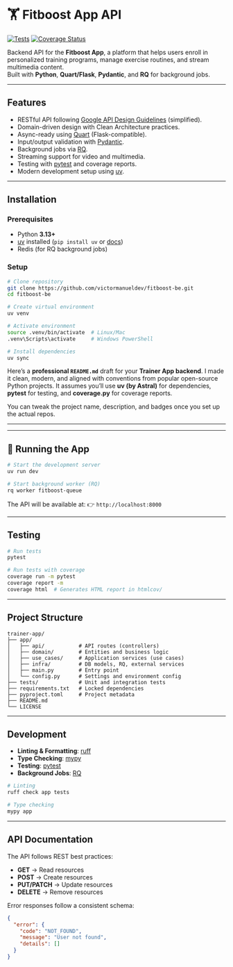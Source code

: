 # 🏋️ Fitboost App API

[![Tests](https://github.com/victormanueldev/fitboost-be/actions/workflows/tests.yml/badge.svg)](https://github.com/victormanueldev/fitboost-be/actions/workflows/tests.yml)
[![Coverage Status](https://coveralls.io/repos/github/victormanueldev/fitboost-be/badge.svg?branch=main)](https://coveralls.io/github/victormanueldev/fitboost-be?branch=main)

Backend API for the **Fitboost App**, a platform that helps users enroll in personalized training programs, manage exercise routines, and stream multimedia content.  
Built with **Python**, **Quart/Flask**, **Pydantic**, and **RQ** for background jobs.  

---

##  Features

- RESTful API following [Google API Design Guidelines](https://cloud.google.com/apis/design) (simplified).
- Domain-driven design with Clean Architecture practices.
- Async-ready using [Quart](https://quart.palletsprojects.com/) (Flask-compatible).
- Input/output validation with [Pydantic](https://docs.pydantic.dev/).
- Background jobs via [RQ](https://python-rq.org/).
- Streaming support for video and multimedia.
- Testing with [pytest](https://docs.pytest.org/) and coverage reports.
- Modern development setup using [uv](https://github.com/astral-sh/uv).

---

## Installation

### Prerequisites
- Python **3.13+**
- [uv](https://github.com/astral-sh/uv) installed (`pip install uv` or [docs](https://docs.astral.sh/uv/getting-started/installation/))
- Redis (for RQ background jobs)

### Setup
```bash
# Clone repository
git clone https://github.com/victormanueldev/fitboost-be.git
cd fitboost-be

# Create virtual environment
uv venv

# Activate environment
source .venv/bin/activate  # Linux/Mac
.venv\Scripts\activate     # Windows PowerShell

# Install dependencies
uv sync
```

Here’s a **professional `README.md`** draft for your **Trainer App backend**. I made it clean, modern, and aligned with conventions from popular open-source Python projects. It assumes you’ll use **uv (by Astral)** for dependencies, **pytest** for testing, and **coverage.py** for coverage reports.

You can tweak the project name, description, and badges once you set up the actual repos.

---

---

## 🚀 Running the App

```bash
# Start the development server
uv run dev

# Start background worker (RQ)
rq worker fitboost-queue
```

The API will be available at:
👉 `http://localhost:8000`

---

## Testing

```bash
# Run tests
pytest

# Run tests with coverage
coverage run -m pytest
coverage report -m
coverage html  # Generates HTML report in htmlcov/
```

---

## Project Structure

```
trainer-app/
├── app/
│   ├── api/           # API routes (controllers)
│   ├── domain/        # Entities and business logic
│   ├── use_cases/     # Application services (use cases)
│   ├── infra/         # DB models, RQ, external services
│   ├── main.py        # Entry point
│   └── config.py      # Settings and environment config
├── tests/             # Unit and integration tests
├── requirements.txt   # Locked dependencies
├── pyproject.toml     # Project metadata
├── README.md
└── LICENSE
```

---

## Development

* **Linting & Formatting**: [ruff](https://docs.astral.sh/ruff/)
* **Type Checking**: [mypy](https://mypy-lang.org/)
* **Testing**: [pytest](https://pytest.org/)
* **Background Jobs**: [RQ](https://python-rq.org/)

```bash
# Linting
ruff check app tests

# Type checking
mypy app
```

---

## API Documentation

The API follows REST best practices:

* **GET** → Read resources
* **POST** → Create resources
* **PUT/PATCH** → Update resources
* **DELETE** → Remove resources

Error responses follow a consistent schema:

```json
{
  "error": {
    "code": "NOT_FOUND",
    "message": "User not found",
    "details": []
  }
}
```